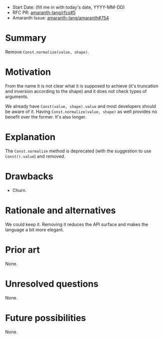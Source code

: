 - Start Date: (fill me in with today's date, YYYY-MM-DD)
- RFC PR: [amaranth-lang/rfcs#5](https://github.com/amaranth-lang/rfcs/pull/5)
- Amaranth Issue: [amaranth-lang/amaranth#754](https://github.com/amaranth-lang/amaranth/issues/754)

# Summary
[summary]: #summary

Remove `Const.normalize(value, shape)`.

# Motivation
[motivation]: #motivation

From the name it is not clear what it is supposed to achieve (it's truncation and inversion according to the shape) and it does not check types of arguments.

We already have `Const(value, shape).value` and most developers should be aware of it. Having `Const.normalize(value, shape)` as well provides no benefit over the former. It's also longer.

# Explanation
[explanation]: #explanation

The `Const.normalize` method is deprecated (with the suggestion to use `Const().value`) and removed.

# Drawbacks
[drawbacks]: #drawbacks

- Churn.

# Rationale and alternatives
[rationale-and-alternatives]: #rationale-and-alternatives

We could keep it. Removing it reduces the API surface and makes the language a bit more elegant.

# Prior art
[prior-art]: #prior-art

None.

# Unresolved questions
[unresolved-questions]: #unresolved-questions

None.

# Future possibilities
[future-possibilities]: #future-possibilities

None.
